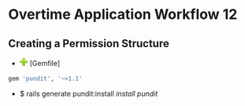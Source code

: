 # Overtime Application Workflow 12

## Creating a Permission Structure

- ![add](plus.png) [Gemfile]
```rb
gem 'pundit', '~>1.1'
```

- $ rails generate pundit:install *install pundit*